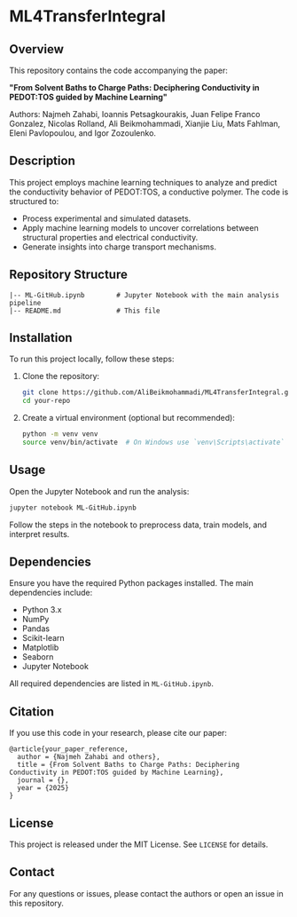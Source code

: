 # ML4TransferIntegral

## Overview
This repository contains the code accompanying the paper:

**"From Solvent Baths to Charge Paths: Deciphering Conductivity in PEDOT:TOS guided by Machine Learning"**

Authors: Najmeh Zahabi, Ioannis Petsagkourakis, Juan Felipe Franco Gonzalez, Nicolas Rolland, Ali Beikmohammadi, Xianjie Liu, Mats Fahlman, Eleni Pavlopoulou, and Igor Zozoulenko.

## Description
This project employs machine learning techniques to analyze and predict the conductivity behavior of PEDOT:TOS, a conductive polymer. The code is structured to:
- Process experimental and simulated datasets.
- Apply machine learning models to uncover correlations between structural properties and electrical conductivity.
- Generate insights into charge transport mechanisms.

## Repository Structure
```
|-- ML-GitHub.ipynb        # Jupyter Notebook with the main analysis pipeline
|-- README.md              # This file
```

## Installation
To run this project locally, follow these steps:

1. Clone the repository:
   ```bash
   git clone https://github.com/AliBeikmohammadi/ML4TransferIntegral.git
   cd your-repo
   ```

2. Create a virtual environment (optional but recommended):
   ```bash
   python -m venv venv
   source venv/bin/activate  # On Windows use `venv\Scripts\activate`
   ```

## Usage
Open the Jupyter Notebook and run the analysis:
```bash
jupyter notebook ML-GitHub.ipynb
```
Follow the steps in the notebook to preprocess data, train models, and interpret results.

## Dependencies
Ensure you have the required Python packages installed. The main dependencies include:
- Python 3.x
- NumPy
- Pandas
- Scikit-learn
- Matplotlib
- Seaborn
- Jupyter Notebook

All required dependencies are listed in `ML-GitHub.ipynb`.

## Citation
If you use this code in your research, please cite our paper:
```
@article{your_paper_reference,
  author = {Najmeh Zahabi and others},
  title = {From Solvent Baths to Charge Paths: Deciphering Conductivity in PEDOT:TOS guided by Machine Learning},
  journal = {},
  year = {2025}
}
```

## License
This project is released under the MIT License. See `LICENSE` for details.

## Contact
For any questions or issues, please contact the authors or open an issue in this repository.


